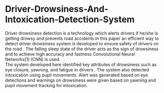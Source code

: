 # Driver-Drowsiness-And-Intoxication-Detection-System
Driver drowsiness detection is a technology which alerts drivers if he/she is getting drowsy and prevents road accidents.In this paper an efficient way to detect driver drowsiness  system is developed to ensure safety of drivers  on the road .
The falling sleep state of the driver acts as the sign of drowsiness and to achieve high accuracy and fastness Convolutional Neural Networks[1] (CNN)  is used.  
The system developed here identified key attributes of drowsiness such as eye closure, yawning, and fatigue in drivers .
The system also  detected intoxication using pupil movements.
Alert was generated based on eye detections and warnings on drowsiness were given based on yawning and pupil movement tracking for intoxication.
